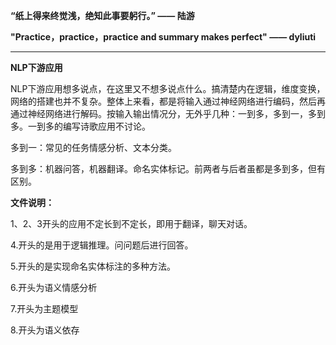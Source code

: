 **“纸上得来终觉浅，绝知此事要躬行。”  —— 陆游**

**"Practice，practice，practice and summary makes perfect" —— dyliuti**

------

**NLP下游应用**

NLP下游应用想多说点，在这里又不想多说点什么。搞清楚内在逻辑，维度变换，网络的搭建也并不复杂。整体上来看，都是将输入通过神经网络进行编码，然后再通过神经网络进行解码。按输入输出情况分，无外乎几种：一到多，多到一，多到多。一到多的编写诗歌应用不讨论。

多到一：常见的任务情感分析、文本分类。

多到多：机器问答，机器翻译。命名实体标记。前两者与后者虽都是多到多，但有区别。

**文件说明：**

1、2、3开头的应用不定长到不定长，即用于翻译，聊天对话。

4.开头的是用于逻辑推理。问问题后进行回答。

5.开头的是实现命名实体标注的多种方法。

6.开头为语义情感分析

7.开头为主题模型

8.开头为语义依存




